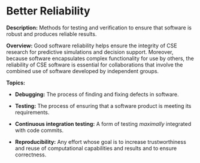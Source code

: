 # Better Reliability

**Description:**  Methods for testing and verification to ensure that software is robust and produces reliable results.

**Overview:** Good software reliability helps ensure the integrity of CSE research for predictive simulations and decision support.  Moreover, because software encapsulates complex functionality for use by others, the reliability of CSE software is essential for collaborations that involve the combined use of software developed by independent groups.  

**Topics:**

- **Debugging:**
The process of finding and fixing defects in software.

<!---
    - [What Is Debugging?](Topics/WhatIsDebugging.md)
--->

- **Testing:**
The process of ensuring that a software product is meeting its requirements.
<!---
    - [What is Testing?](Topics/WhatIsTesting.md)
    - [What Is CSE Software Testing](../CuratedContent/WhatIsCseSwTesting.md)
    - [How to Improve Testing for CSE Software](../CuratedContent/HowToImproveTestingForCseSw.md)
--->

- **Continuous integration testing:**
A form of testing *maximally* integrated with code commits.
<!---
    - [What Is Continuous Integration Testing?](Topics/WhatIsContinuousIntegrationTesting.md)
--->

- **Reproducibility:**
Any effort whose goal is to increase trustworthiness and reuse of computational capabilities and results and to ensure correctness.
<!---
     - [What Is Reproducibility?](Topics/WhatIsReproducibility.md)
 --->

<!---
Category order: 4
--->
